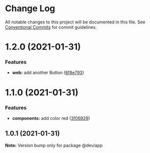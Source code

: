 # Change Log

All notable changes to this project will be documented in this file.
See [Conventional Commits](https://conventionalcommits.org) for commit guidelines.

# 1.2.0 (2021-01-31)


### Features

* **web:** add another Button ([6f8e793](https://github.com/zimekk/style/commit/6f8e793a8afd935b6bfa523867ce9a8d64863dd2))





# 1.1.0 (2021-01-31)


### Features

* **components:** add color red ([3f06929](https://github.com/zimekk/style/commit/3f06929c5991988b984178834fde4d843825f0b2))





## 1.0.1 (2021-01-31)

**Note:** Version bump only for package @dev/app
